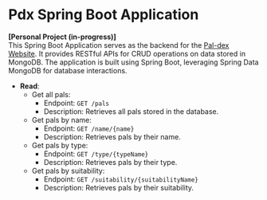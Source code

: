# Pdx Spring Boot Application
**[Personal Project (in-progress)]**<br>
This Spring Boot Application serves as the backend for the [Pal-dex Website](https://github.com/c-eric/pdx). It provides RESTful APIs for CRUD operations on data stored in MongoDB. The application is built using Spring Boot, leveraging Spring Data MongoDB for database interactions.

- **Read**:
  - Get all pals:
    - Endpoint: `GET /pals`
    - Description: Retrieves all pals stored in the database.
  - Get pals by name:
    - Endpoint: `GET /name/{name}`
    - Description: Retrieves pals by their name.
  - Get pals by type:
    - Endpoint: `GET /type/{typeName}`
    - Description: Retrieves pals by their type.
  - Get pals by suitability:
    - Endpoint: `GET /suitability/{suitabilityName}`
    - Description: Retrieves pals by their suitability.
